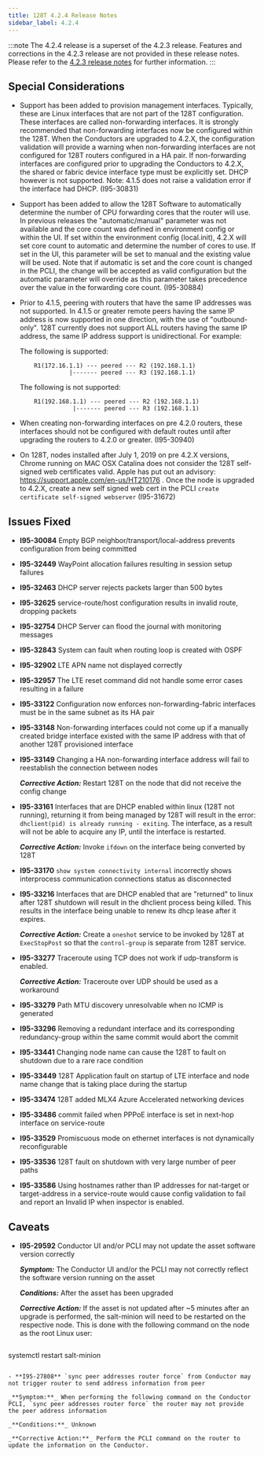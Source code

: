 ```yaml
---
title: 128T 4.2.4 Release Notes
sidebar_label: 4.2.4
---
```


:::note
The 4.2.4 release is a superset of the 4.2.3 release. Features and corrections in the 4.2.3 release are not provided in these release notes. Please refer to the [4.2.3 release notes](./128t_release_notes_4.2.3.md) for further information.
:::

## Special Considerations
- Support has been added to provision management interfaces.  Typically, these are Linux interfaces that are not part of the 128T configuration. These interfaces are called non-forwarding interfaces. It is strongly recommended that non-forwarding interfaces now be configured within the 128T.  When the Conductors are upgraded to 4.2.X, the configuration validation will provide a warning when non-forwarding interfaces are not configured for 128T routers configured in a HA pair. If non-forwarding interfaces are configured prior to upgrading the Conductors to 4.2.X, the shared or fabric device interface type must be explicitly set.  DHCP however is not supported. Note: 4.1.5 does not raise a validation error if the interface had DHCP. (I95-30831)

- Support has been added to allow the 128T Software to automatically determine the number of CPU forwarding cores that the router will use. In previous releases the "automatic/manual" parameter was not available and the core count was defined in environment config or within the UI. If set within the environment config (local.init), 4.2.X will set core count to automatic and determine the number of cores to use. If set in the UI, this parameter will be set to manual and the existing value will be used. Note that if automatic is set and the core count is changed in the PCLI, the change will be accepted as valid configuration but the automatic parameter will override as this parameter takes precedence over the value in the forwarding core count. (I95-30884)

- Prior to 4.1.5, peering with routers that have the same IP addresses was not supported. In 4.1.5 or greater remote peers having the same IP address is now supported in one direction, with the use of "outbound-only". 128T currently does not support ALL routers having the same IP address, the same IP address support is unidirectional. For example:

    The following is supported:
    ```
        R1(172.16.1.1) --- peered --- R2 (192.168.1.1)
                  |------- peered --- R3 (192.168.1.1)
    ```
    The following is not supported:
    ```
        R1(192.168.1.1) --- peered --- R2 (192.168.1.1)
                   |------- peered --- R3 (192.168.1.1)
    ```

- When creating non-forwarding interfaces on pre 4.2.0 routers, these interfaces should not be configured with default routes until after upgrading the routers to 4.2.0 or greater. (I95-30940)

- On 128T, nodes installed after July 1, 2019 on pre 4.2.X versions, Chrome running on MAC OSX Catalina does not consider the 128T self-signed web certificates valid. Apple has put out an advisory: https://support.apple.com/en-us/HT210176 . Once the node is upgraded to 4.2.X, create a new self signed web cert in the PCLI `create certificate self-signed webserver` (I95-31672)


## Issues Fixed

- **I95-30084** Empty BGP neighbor/transport/local-address prevents configuration from being committed

- **I95-32449** WayPoint allocation failures resulting in session setup failures

- **I95-32463** DHCP server rejects packets larger than 500 bytes

- **I95-32625** service-route/host configuration results in invalid route, dropping packets

- **I95-32754** DHCP Server can flood the journal with monitoring messages

- **I95-32843** System can fault when routing loop is created with OSPF

- **I95-32902** LTE APN name not displayed correctly

- **I95-32957** The LTE reset command did not handle some error cases resulting in a failure

- **I95-33122** Configuration now enforces non-forwarding-fabric interfaces must be in the same subnet as its HA pair

- **I95-33148** Non-forwarding interfaces could not come up if a manually created bridge interface existed with the same IP address with that of another 128T provisioned interface

- **I95-33149** Changing a HA non-forwarding interface address will fail to reestablish the connection between nodes

    _**Corrective Action:**_ Restart 128T on the node that did not receive the config change

- **I95-33161** Interfaces that are DHCP enabled within linux (128T not running), returning it from being managed by 128T will result in the error: `dhclient(pid) is already running - exiting`. The interface, as a result will not be able to acquire any IP, until the interface is restarted.

    _**Corrective Action:**_ Invoke `ifdown` on the interface being converted by 128T

- **I95-33170** `show system connectivity internal` incorrectly shows interprocess communication connections status as disconnected

- **I95-33216** Interfaces that are DHCP enabled that are "returned" to linux after 128T shutdown will result in the dhclient process being killed. This results in the interface being unable to renew its dhcp lease after it expires.

    _**Corrective Action:**_ Create a `oneshot` service to be invoked by 128T at `ExecStopPost` so that the `control-group` is separate from 128T service.

- **I95-33277** Traceroute using TCP does not work if udp-transform is enabled.

    _**Corrective Action:**_ Traceroute over UDP should be used as a workaround

- **I95-33279** Path MTU discovery unresolvable when no ICMP is generated

- **I95-33296** Removing a redundant interface and its corresponding redundancy-group within the same commit would abort the commit

- **I95-33441** Changing node name can cause the 128T to fault on shutdown due to a rare race condition

- **I95-33449** 128T Application fault on startup of LTE interface and node name change that is taking place during the startup

- **I95-33474** 128T added MLX4 Azure Accelerated networking devices

- **I95-33486** commit failed when PPPoE interface is set in next-hop interface on service-route

- **I95-33529** Promiscuous mode on ethernet interfaces is not dynamically reconfigurable

- **I95-33536** 128T fault on shutdown with very large number of peer paths

- **I95-33586** Using hostnames rather than IP addresses for nat-target or target-address in a service-route would cause config validation to fail and report an Invalid IP when inspector is enabled.


## Caveats

- **I95-29592** Conductor UI and/or PCLI may not update the asset software version correctly

  _**Symptom:**_ The Conductor UI and/or the PCLI may not correctly reflect the software version running on the asset

  _**Conditions:**_ After the asset has been upgraded

  _**Corrective Action:**_ If the asset is not updated after ~5 minutes after an upgrade is performed, the salt-minion will need to be restarted on the respective node. This is done with the following command on the node as the root Linux user:
  ```
systemctl restart salt-minion
  ```

- **I95-27808** `sync peer addresses router force` from Conductor may not trigger router to send address information from peer

  _**Symptom:**_ When performing the following command on the Conductor PCLI, `sync peer addresses router force` the router may not provide the peer address information

  _**Conditions:**_ Unknown

  _**Corrective Action:**_ Perform the PCLI command on the router to update the information on the Conductor.